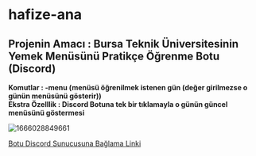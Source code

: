 # hafize-ana
## Projenin Amacı : Bursa Teknik Üniversitesinin Yemek Menüsünü Pratikçe Öğrenme Botu (Discord)
**Komutlar : -menu (menüsü öğrenilmek istenen gün (değer girilmezse o günün menüsünü gösterir))** </br>
**Ekstra Özelllik : Discord Botuna tek bir tıklamayla o günün güncel menüsünü göstermesi**

![1666028849661](https://user-images.githubusercontent.com/113470792/196248681-70bf0307-1f9e-45cc-965a-ac155cab07f9.jpg)







[Botu Discord Sunucusuna Bağlama Linki](https://discord.com/api/oauth2/authorize?client_id=1026865227377147985&permissions=8&scope=bot)
